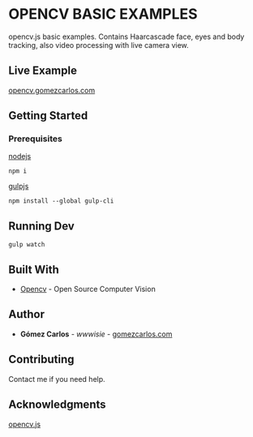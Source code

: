 # OPENCV BASIC EXAMPLES
opencv.js basic examples. Contains Haarcascade face, eyes and body tracking, also video processing with live camera view.

## Live Example
[opencv.gomezcarlos.com](https://opencv.gomezcarlos.com/)

## Getting Started
### Prerequisites
[nodejs](https://nodejs.org/es/download/)

```
npm i
```

[gulpjs](https://gulpjs.com/docs/en/getting-started/quick-start)
```
npm install --global gulp-cli
```

## Running Dev
```
gulp watch
```

## Built With
* [Opencv](http://www.dropwizard.io/1.0.2/docs/) - Open Source Computer Vision

## Author
* **Gómez Carlos** - *wwwisie* - [gomezcarlos.com](https://gomezcarlos.com/)

## Contributing
Contact me if you need help.

## Acknowledgments
[opencv.js](https://docs.opencv.org/trunk/d5/d10/tutorial_js_root.html)

